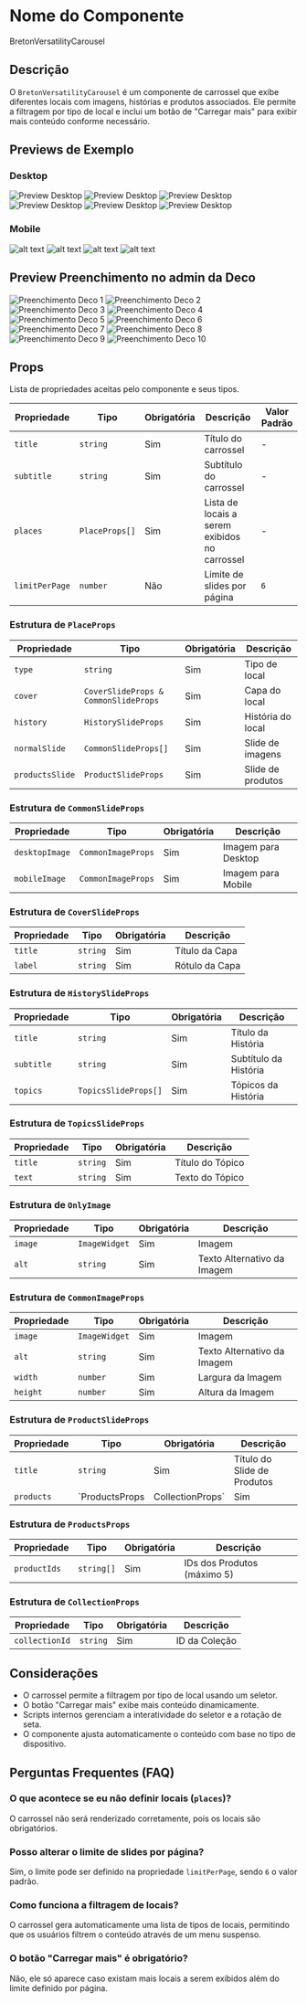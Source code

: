 # Nome do Componente
BretonVersatilityCarousel

## Descrição
O `BretonVersatilityCarousel` é um componente de carrossel que exibe diferentes locais com imagens, histórias e produtos associados. Ele permite a filtragem por tipo de local e inclui um botão de "Carregar mais" para exibir mais conteúdo conforme necessário. 

## Previews de Exemplo

### Desktop
![Preview Desktop](previewDesktop.png)
![Preview Desktop](previewDesktop-1.png)
![Preview Desktop](previewDesktop-2.png)
![Preview Desktop](previewDesktop-3.png)
![Preview Desktop](previewDesktop-4.png)
![Preview Desktop](previewDesktop-5.png)

### Mobile
![alt text](previewMobile.png)
![alt text](previewMobile-1.png)
![alt text](previewMobile-2.png)
![alt text](previewMobile-3.png)

## Preview Preenchimento no admin da Deco
![Preenchimento Deco 1](preenchimentoDeco-1.png)
![Preenchimento Deco 2](preenchimentoDeco-2.png)
![Preenchimento Deco 3](preenchimentoDeco-3.png)
![Preenchimento Deco 4](preenchimentoDeco-4.png)
![Preenchimento Deco 5](preenchimentoDeco-5.png)
![Preenchimento Deco 6](preenchimentoDeco-6.png)
![Preenchimento Deco 7](preenchimentoDeco-7.png)
![Preenchimento Deco 8](preenchimentoDeco-8.png)
![Preenchimento Deco 9](preenchimentoDeco-9.png)
![Preenchimento Deco 10](preenchimentoDeco-10.png)

## Props
Lista de propriedades aceitas pelo componente e seus tipos.

| Propriedade | Tipo | Obrigatória | Descrição | Valor Padrão |
|------------|------|-------------|------------|---------------|
| `title` | `string` | Sim | Título do carrossel | - |
| `subtitle` | `string` | Sim | Subtítulo do carrossel | - |
| `places` | `PlaceProps[]` | Sim | Lista de locais a serem exibidos no carrossel | - |
| `limitPerPage` | `number` | Não | Limite de slides por página | `6` |

### Estrutura de `PlaceProps`

| Propriedade | Tipo | Obrigatória | Descrição |
|------------|------|-------------|------------|
| `type` | `string` | Sim | Tipo de local |
| `cover` | `CoverSlideProps & CommonSlideProps` | Sim | Capa do local |
| `history` | `HistorySlideProps` | Sim | História do local |
| `normalSlide` | `CommonSlideProps[]` | Sim | Slide de imagens |
| `productsSlide` | `ProductSlideProps` | Sim | Slide de produtos |

### Estrutura de `CommonSlideProps`

| Propriedade | Tipo | Obrigatória | Descrição |
|------------|------|-------------|------------|
| `desktopImage` | `CommonImageProps` | Sim | Imagem para Desktop |
| `mobileImage` | `CommonImageProps` | Sim | Imagem para Mobile |

### Estrutura de `CoverSlideProps`

| Propriedade | Tipo | Obrigatória | Descrição |
|------------|------|-------------|------------|
| `title` | `string` | Sim | Título da Capa |
| `label` | `string` | Sim | Rótulo da Capa |

### Estrutura de `HistorySlideProps`

| Propriedade | Tipo | Obrigatória | Descrição |
|------------|------|-------------|------------|
| `title` | `string` | Sim | Título da História |
| `subtitle` | `string` | Sim | Subtítulo da História |
| `topics` | `TopicsSlideProps[]` | Sim | Tópicos da História |

### Estrutura de `TopicsSlideProps`

| Propriedade | Tipo | Obrigatória | Descrição |
|------------|------|-------------|------------|
| `title` | `string` | Sim | Título do Tópico |
| `text` | `string` | Sim | Texto do Tópico |

### Estrutura de `OnlyImage`

| Propriedade | Tipo | Obrigatória | Descrição |
|------------|------|-------------|------------|
| `image` | `ImageWidget` | Sim | Imagem |
| `alt` | `string` | Sim | Texto Alternativo da Imagem |

### Estrutura de `CommonImageProps`

| Propriedade | Tipo | Obrigatória | Descrição |
|------------|------|-------------|------------|
| `image` | `ImageWidget` | Sim | Imagem |
| `alt` | `string` | Sim | Texto Alternativo da Imagem |
| `width` | `number` | Sim | Largura da Imagem |
| `height` | `number` | Sim | Altura da Imagem |

### Estrutura de `ProductSlideProps`

| Propriedade | Tipo | Obrigatória | Descrição |
|------------|------|-------------|------------|
| `title` | `string` | Sim | Título do Slide de Produtos |
| `products` | `ProductsProps | CollectionProps` | Sim | Produtos do Slide |

### Estrutura de `ProductsProps`

| Propriedade | Tipo | Obrigatória | Descrição |
|------------|------|-------------|------------|
| `productIds` | `string[]` | Sim | IDs dos Produtos (máximo 5) |

### Estrutura de `CollectionProps`

| Propriedade | Tipo | Obrigatória | Descrição |
|------------|------|-------------|------------|
| `collectionId` | `string` | Sim | ID da Coleção |

## Considerações
- O carrossel permite a filtragem por tipo de local usando um seletor.
- O botão "Carregar mais" exibe mais conteúdo dinamicamente.
- Scripts internos gerenciam a interatividade do seletor e a rotação de seta.
- O componente ajusta automaticamente o conteúdo com base no tipo de dispositivo.

## Perguntas Frequentes (FAQ)

### O que acontece se eu não definir locais (`places`)?
O carrossel não será renderizado corretamente, pois os locais são obrigatórios.

### Posso alterar o limite de slides por página?
Sim, o limite pode ser definido na propriedade `limitPerPage`, sendo `6` o valor padrão.

### Como funciona a filtragem de locais?
O carrossel gera automaticamente uma lista de tipos de locais, permitindo que os usuários filtrem o conteúdo através de um menu suspenso.

### O botão "Carregar mais" é obrigatório?
Não, ele só aparece caso existam mais locais a serem exibidos além do limite definido por página.